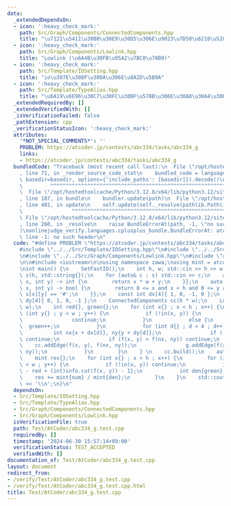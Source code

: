 ```yaml
---
data:
  _extendedDependsOn:
  - icon: ':heavy_check_mark:'
    path: Src/Graph/Components/ConnectedComponents.hpp
    title: "\u7121\u5411\u30B0\u30E9\u30D5\u306E\u9023\u7D50\u6210\u5206\u5206\u89E3"
  - icon: ':heavy_check_mark:'
    path: Src/Graph/Components/Lowlink.hpp
    title: "Lowlink (\u6A4B\u30FB\u95A2\u7BC0\u70B9)"
  - icon: ':heavy_check_mark:'
    path: Src/Template/IOSetting.hpp
    title: "io\u307E\u308F\u308A\u306E\u8A2D\u5B9A"
  - icon: ':heavy_check_mark:'
    path: Src/Template/TypeAlias.hpp
    title: "\u6A19\u6E96\u30C7\u30FC\u30BF\u578B\u306E\u30A8\u30A4\u30EA\u30A2\u30B9"
  _extendedRequiredBy: []
  _extendedVerifiedWith: []
  _isVerificationFailed: false
  _pathExtension: cpp
  _verificationStatusIcon: ':heavy_check_mark:'
  attributes:
    '*NOT_SPECIAL_COMMENTS*': ''
    PROBLEM: https://atcoder.jp/contests/abc334/tasks/abc334_g
    links:
    - https://atcoder.jp/contests/abc334/tasks/abc334_g
  bundledCode: "Traceback (most recent call last):\n  File \"/opt/hostedtoolcache/Python/3.12.8/x64/lib/python3.12/site-packages/onlinejudge_verify/documentation/build.py\"\
    , line 71, in _render_source_code_stat\n    bundled_code = language.bundle(stat.path,\
    \ basedir=basedir, options={'include_paths': [basedir]}).decode()\n          \
    \         ^^^^^^^^^^^^^^^^^^^^^^^^^^^^^^^^^^^^^^^^^^^^^^^^^^^^^^^^^^^^^^^^^^^^^^^^^^^^^^^^^\n\
    \  File \"/opt/hostedtoolcache/Python/3.12.8/x64/lib/python3.12/site-packages/onlinejudge_verify/languages/cplusplus.py\"\
    , line 187, in bundle\n    bundler.update(path)\n  File \"/opt/hostedtoolcache/Python/3.12.8/x64/lib/python3.12/site-packages/onlinejudge_verify/languages/cplusplus_bundle.py\"\
    , line 401, in update\n    self.update(self._resolve(pathlib.Path(included), included_from=path))\n\
    \                ^^^^^^^^^^^^^^^^^^^^^^^^^^^^^^^^^^^^^^^^^^^^^^^^^^^^^^^^^\n \
    \ File \"/opt/hostedtoolcache/Python/3.12.8/x64/lib/python3.12/site-packages/onlinejudge_verify/languages/cplusplus_bundle.py\"\
    , line 260, in _resolve\n    raise BundleErrorAt(path, -1, \"no such header\"\
    )\nonlinejudge_verify.languages.cplusplus_bundle.BundleErrorAt: atcoder/modint:\
    \ line -1: no such header\n"
  code: "#define PROBLEM \"https://atcoder.jp/contests/abc334/tasks/abc334_g\"\n\n\
    #include \"../../Src/Template/IOSetting.hpp\"\n#include \"../../Src/Graph/Components/ConnectedComponents.hpp\"\
    \n#include \"../../Src/Graph/Components/Lowlink.hpp\"\n#include \"atcoder/modint\"\
    \n\n#include <iostream>\n\nusing namespace zawa;\nusing mint = atcoder::modint998244353;\n\
    \nint main() {\n    SetFastIO();\n    int h, w; std::cin >> h >> w;\n    std::vector\
    \ s(h, std::string{});\n    for (auto& c : s) std::cin >> c;\n    auto f{[w](int\
    \ x, int y) -> int {\n        return x * w + y;\n    }};\n    auto in{[&](int\
    \ x, int y) -> bool {\n        return 0 <= x and x < h and 0 <= y and y < w and\
    \ s[x][y] == '#';\n    }};\n    const int dx[4]{ 1, 0, -1, 0 };\n    const int\
    \ dy[4]{ 0, 1, 0, -1 };\n    ConnectedComponents cc(h * w);\n    Lowlink g(h *\
    \ w);\n    int red{}, green{};\n    for (int x{} ; x < h ; x++) {\n        for\
    \ (int y{} ; y < w ; y++) {\n            if (!in(x, y)) {\n                red++;\n\
    \                continue;\n            }\n            else {\n              \
    \  green++;\n            }\n            for (int d{} ; d < 4 ; d++) {\n      \
    \          int nx{x + dx[d]}, ny{y + dy[d]};\n                if (!in(nx, ny))\
    \ continue;\n                if (f(x, y) > f(nx, ny)) continue;\n            \
    \    cc.addEdge(f(x, y), f(nx, ny));\n                g.addEdge(f(x, y), f(nx,\
    \ ny));\n            }\n        }\n    } \n    cc.build();\n    auto info{g.build()};\n\
    \    mint res{};\n    for (int x{} ; x < h ; x++) {\n        for (int y{} ; y\
    \ < w ; y++) {\n            if (!in(x, y)) continue;\n            int num{(int)cc.size()\
    \ - red + (int)info.cut(f(x, y)) - 1};\n            int den{green};\n        \
    \    res += mint{num} / mint{den};\n        }\n    }\n    std::cout << res.val()\
    \ << '\\n';\n}\n"
  dependsOn:
  - Src/Template/IOSetting.hpp
  - Src/Template/TypeAlias.hpp
  - Src/Graph/Components/ConnectedComponents.hpp
  - Src/Graph/Components/Lowlink.hpp
  isVerificationFile: true
  path: Test/AtCoder/abc334_g.test.cpp
  requiredBy: []
  timestamp: '2024-06-30 15:57:14+09:00'
  verificationStatus: TEST_ACCEPTED
  verifiedWith: []
documentation_of: Test/AtCoder/abc334_g.test.cpp
layout: document
redirect_from:
- /verify/Test/AtCoder/abc334_g.test.cpp
- /verify/Test/AtCoder/abc334_g.test.cpp.html
title: Test/AtCoder/abc334_g.test.cpp
---
```

